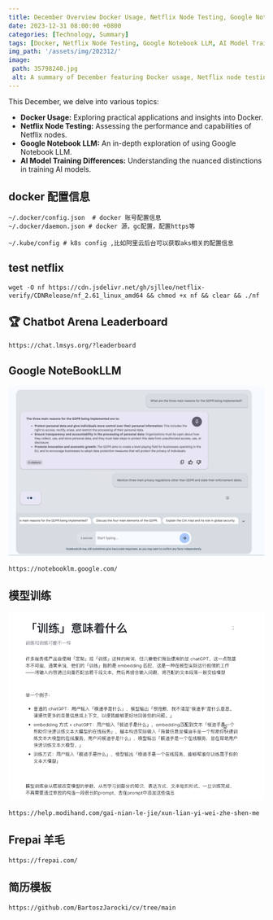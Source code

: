 ```yaml
---
title: December Overview Docker Usage, Netflix Node Testing, Google Notebook LLM, AI Model Training Differences
date: 2023-12-31 08:00:00 +0800
categories: [Technology, Summary]
tags: [Docker, Netflix Node Testing, Google Notebook LLM, AI Model Training]
img_path: '/assets/img/202312/'
image:
 path: 35798240.jpg
 alt: A summary of December featuring Docker usage, Netflix node testing, Google Notebook LLM, and distinctions in AI model training.
---
```



This December, we delve into various topics:
- **Docker Usage:** Exploring practical applications and insights into Docker.
- **Netflix Node Testing:** Assessing the performance and capabilities of Netflix nodes.
- **Google Notebook LLM:** An in-depth exploration of using Google Notebook LLM.
- **AI Model Training Differences:** Understanding the nuanced distinctions in training AI models.



## docker 配置信息

```shell
~/.docker/config.json  # docker 账号配置信息
~/.docker/daemon.json # docker 源，gc配置，配置https等

~/.kube/config # k8s config ,比如阿里云后台可以获取aks相关的配置信息

```


## test netflix

```
wget -O nf https://cdn.jsdelivr.net/gh/sjlleo/netflix-verify/CDNRelease/nf_2.61_linux_amd64 && chmod +x nf && clear && ./nf
```

## 🏆 Chatbot Arena Leaderboard


```shell
https://chat.lmsys.org/?leaderboard
```


## Google NoteBookLLM


![img.png](../assets/img/202312/notebookllm.png)

```shell
https://notebooklm.google.com/
```


## 模型训练

![img.png](../assets/img/202312/modihand.png)

```shell
https://help.modihand.com/gai-nian-le-jie/xun-lian-yi-wei-zhe-shen-me
```


## Frepai 羊毛

```shell
https://frepai.com/
```


## 简历模板

```shell
https://github.com/BartoszJarocki/cv/tree/main
```



